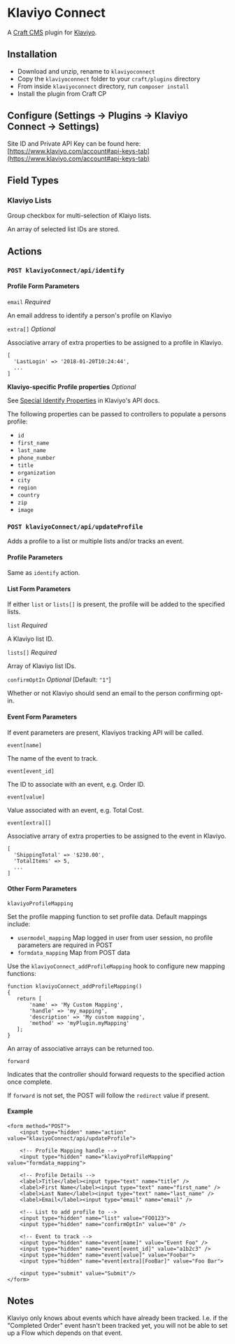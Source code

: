 # Klaviyo Connect

A [Craft CMS](https://craftcms.com/) plugin for [Klaviyo](https://www.klaviyo.com).

## Installation

- Download and unzip, rename to `klaviyoconnect`
- Copy the `klaviyoconnect` folder to your `craft/plugins` directory
- From inside `klaviyoconnect` directory, run `composer install`
- Install the plugin from Craft CP

## Configure (Settings -> Plugins -> Klaviyo Connect -> Settings)

Site ID and Private API Key can be found here: [https://www.klaviyo.com/account#api-keys-tab](https://www.klaviyo.com/account#api-keys-tab)

## Field Types

### Klaviyo Lists

Group checkbox for multi-selection of Klaiyo lists.

An array of selected list IDs are stored.

## Actions

### `POST klaviyoConnect/api/identify`

#### Profile Form Parameters

`email` _Required_

An email address to identify a person's profile on Klaviyo

`extra[]` _Optional_

Associative arrary of extra properties to be assigned to a profile in Klaviyo.

```
[
  'LastLogin' => '2018-01-20T10:24:44',
  ...
]
```

**Klaviyo-specific Profile properties** _Optional_

See [Special Identify Properties](https://www.klaviyo.com/docs/http-api) in Klaviyo's API docs.

The following properties can be passed to controllers to populate a persons profile:

- `id`
- `first_name`
- `last_name`
- `phone_number`
- `title`
- `organization`
- `city`
- `region`
- `country`
- `zip`
- `image`

### `POST klaviyoConnect/api/updateProfile`

Adds a profile to a list or multiple lists and/or tracks an event.

#### Profile Parameters

Same as `identify` action.

#### List Form Parameters

If either `list` or `lists[]` is present, the profile will be added to the specified lists.

`list` _Required_

A Klaviyo list ID.

`lists[]` _Required_

Array of Klaviyo list IDs.

`confirmOptIn` _Optional_ [Default: `"1"`]

Whether or not Klaviyo should send an email to the person confirming opt-in.

#### Event Form Parameters

If event parameters are present, Klaviyos tracking API will be called.

`event[name]`

The name of the event to track.

`event[event_id]`

The ID to associate with an event, e.g. Order ID.

`event[value]`

Value associated with an event, e.g. Total Cost.

`event[extra][]`

Associative arrary of extra properties to be assigned to the event in Klaviyo.

```
[
  'ShippingTotal' => '$230.00',
  'TotalItems' => 5,
  ...
]
```

#### Other Form Parameters

`klaviyoProfileMapping`

Set the profile mapping function to set profile data. Default mappings include:

 - `usermodel_mapping` Map logged in user from user session, no profile parameters are required in POST
 - `formdata_mapping` Map from POST data

 Use the `klaviyoConnect_addProfileMapping` hook to configure new mapping functions:

 ```
function klaviyoConnect_addProfileMapping()
{
    return [
        'name' => 'My Custom Mapping',
        'handle' => 'my_mapping',
        'description' => 'My custom mapping',
        'method' => 'myPlugin.myMapping'
    ];
}
 ```

 An array of associative arrays can be returned too.

`forward`

Indicates that the controller should forward requests to the specified action once complete.

If `forward` is not set, the POST will follow the `redirect` value if present.

#### Example

```
<form method="POST">
    <input type="hidden" name="action" value="klaviyoConnect/api/updateProfile">

    <!-- Profile Mapping handle -->
    <input type="hidden" name="klaviyoProfileMapping" value="formdata_mapping">

    <!-- Profile Details -->
    <label>Title</label><input type="text" name="title" />
    <label>First Name</label><input type="text" name="first_name" />
    <label>Last Name</label><input type="text" name="last_name" />
    <label>Email</label><input type="email" name="email" />

    <!-- List to add profile to -->
    <input type="hidden" name="list" value="FOO123">
    <input type="hidden" name="confirmOptIn" value="0" />

    <!-- Event to track -->
    <input type="hidden" name="event[name]" value="Event Foo" />
    <input type="hidden" name="event[event_id]" value="a1b2c3" />
    <input type="hidden" name="event[value]" value="Foobar">
    <input type="hidden" name="event[extra][FooBar]" value="Foo Bar">

    <input type="submit" value="Submit"/>
</form>
```

## Notes

Klaviyo only knows about events which have already been tracked. I.e. if the "Completed Order" event hasn't been tracked yet, you will not be able to set up a Flow which depends on that event.